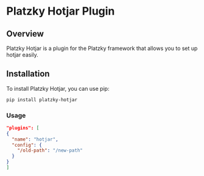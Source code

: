 # Platzky Hotjar Plugin

## Overview

Platzky Hotjar is a plugin for the Platzky framework that allows you to set up hotjar easily.

## Installation

To install Platzky Hotjar, you can use pip:

```sh
pip install platzky-hotjar
```

### Usage

```json
"plugins": [
{
  "name": "hotjar",
  "config": {
    "/old-path": "/new-path"
  }
}
]
```
